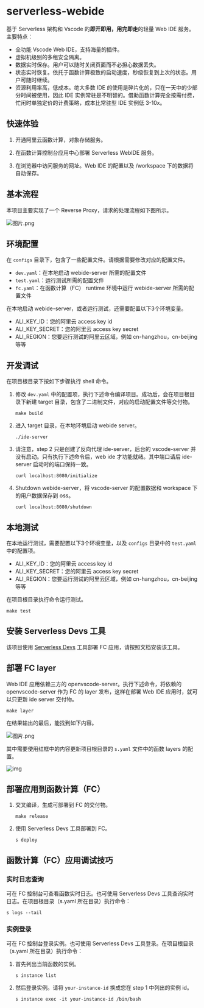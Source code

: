 # serverless-webide



基于 Serverless 架构和 Vscode 的**即开即用，用完即走**的轻量 Web IDE 服务。主要特点：

* 全功能 Vscode Web IDE，支持海量的插件。
* 虚拟机级别的多租安全隔离。
* 数据实时保存。用户可以随时关闭页面而不必担心数据丢失。
* 状态实时恢复。依托于函数计算极致的启动速度，秒级恢复到上次的状态。用户可随时继续。
* 资源利用率高，低成本。绝大多数 IDE 的使用是碎片化的，只在一天中的少部分时间被使用，因此 IDE 实例常驻是不明智的。借助函数计算完全按需付费，忙闲时单独定价的计费策略，成本比常驻型 IDE 实例低 3-10x。

## 快速体验

1. 开通阿里云函数计算，对象存储服务。

2. 在函数计算控制台应用中心部署 Serverless WebIDE 服务。

3. 在浏览器中访问服务的网址。Web IDE 的配置以及 /workspace 下的数据将自动保存。

## 基本流程

本项目主要实现了一个 Reverse Proxy，请求的处理流程如下图所示。

![图片.png](https://cdn.nlark.com/yuque/0/2022/png/995498/1652601830486-bfea1122-433a-49d6-b276-02ab522d8b1e.png)

## 环境配置

在 `configs` 目录下，包含了一些配置文件。请根据需要修改对应的配置文件。

* `dev.yaml`：在本地启动 webide-server 所需的配置文件
* `test.yaml`：运行测试所需的配置文件
* `fc.yaml`：在函数计算（FC） runtime 环境中运行 webide-server 所需的配置文件

在本地启动 webide-server，或者运行测试，还需要配置以下3个环境变量。

* ALI_KEY_ID：您的阿里云 access key id
* ALI_KEY_SECRET：您的阿里云 access key secret
* ALI_REGION：您要运行测试的阿里云区域，例如 cn-hangzhou，cn-beijing 等等

## 开发调试

在项目根目录下按如下步骤执行 shell 命令。

1. 修改 `dev.yaml` 中的配置项，执行下述命令编译项目。成功后，会在项目根目录下新建 target 目录，包含了二进制文件，对应的启动配置文件等交付物。

   ```shell
   make build
   ```

2. 进入 target 目录，在本地环境启动 webide server。

   ```shell
   ./ide-server
   ```

3. 请注意，step 2 只是创建了反向代理 ide-server，后台的 vscode-server 并没有启动。只有执行下述命令后，web ide 才功能就绪。其中端口请后 ide-server 启动时的端口保持一致。

   ```shell
   curl localhost:8080/initialize
   ```

4. Shutdown webide-server，将 vscode-server 的配置数据和 workspace 下的用户数据保存到 oss。

   ```shell
   curl localhost:8080/shutdown
   ```

## 本地测试

在本地运行测试，需要配置以下3个环境变量，以及 `configs` 目录中的 `test.yaml` 中的配置项。

* ALI_KEY_ID：您的阿里云 access key id
* ALI_KEY_SECRET：您的阿里云 access key secret
* ALI_REGION：您要运行测试的阿里云区域，例如 cn-hangzhou，cn-beijing 等等

在项目根目录执行命令运行测试。

```shell
make test
```



## 安装 Serverless Devs 工具

该项目使用 [Serverless Devs](https://docs.serverless-devs.com/serverless-devs/quick_start) 工具部署 FC 应用，请按照文档安装该工具。

## 部署 FC layer

Web IDE 应用依赖三方的 openvscode-server。执行下述命令，将依赖的 openvscode-server 作为 FC 的 layer 发布，这样在部署 Web IDE 应用时，就可以只更新 ide server 交付物。

```shell
make layer
```

在结果输出的最后，能找到如下内容。

![图片.png](https://cdn.nlark.com/yuque/0/2022/png/995498/1652580278643-16a68082-464d-4ad7-95bf-aa1db8cd8fd0.png)

其中需要使用红框中的内容更新项目根目录的 `s.yaml` 文件中的函数 layers 的配置。

![img](https://cdn.nlark.com/yuque/0/2022/png/995498/1652580602698-2abb72d6-bef9-4b7b-a683-4bee1b3c5085.png?x-oss-process=image%2Fresize%2Cw_1500%2Climit_0)

## 部署应用到函数计算（FC）

1. 交叉编译，生成可部署到 FC 的交付物。

   ```shell
   make release
   ```

2. 使用 Serverless Devs 工具部署到 FC。

   ```shell
   s deploy
   ```

## 函数计算（FC）应用调试技巧

### 实时日志查询

可在 FC 控制台可查看函数实时日志。也可使用 Serverless Devs 工具查询实时日志。在项目根目录（s.yaml 所在目录）执行命令：

```shell
s logs --tail
```

### 实例登录

可在 FC 控制台登录实例。也可使用 Serverless Devs 工具登录。在项目根目录（s.yaml 所在目录）执行命令：

1. 首先列出当前函数的实例。

   ```shell
   s instance list
   ```

   

2. 然后登录实例。请将 `your-instance-id` 换成您在 step 1 中列出的实例 id。

   ```shell
   s instance exec -it your-instance-id /bin/bash
   ```

   
